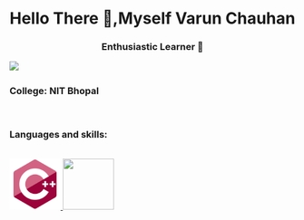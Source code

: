 <h1 align="center">Hello There 🤙,Myself Varun Chauhan </h1>

<h3 align="center"> Enthusiastic Learner 📖 </h3>


![](https://raw.githubusercontent.com/halfrost/halfrost/master/icons/header_.png)


<p align="center"> </p>

<h3> College: NIT Bhopal </h3> <br />
<h3> Languages and skills: </h3> <br />
<a href="https://www.geeksforgeeks.org/c-plus-plus/?ref=shm" >
<img src="https://raw.githubusercontent.com/devicons/devicon/master/icons/cplusplus/cplusplus-original.svg" width = "90" height = "90"> </a>
<a = href="https://www.geeksforgeeks.org/java/?ref=shm" >
<img src = "https://th.bing.com/th/id/R817d6c92eb47961d66e90daac3a49e6e?rik=sB26iv%2fKqpaDJw&riu=http%3a%2f%2ffc02.deviantart.net%2ffs70%2fi%2f2011%2f355%2f9%2f2%2fjava_flurry_icon_by_flakshack-d4jt21r.png&ehk=2DnXeDoVK6cy3e0JGHzgChOjiue4ud3Yz9YvAHQR7YM%3d&risl=&pid=ImgRaw" width = "90" height = "90" > </a>
